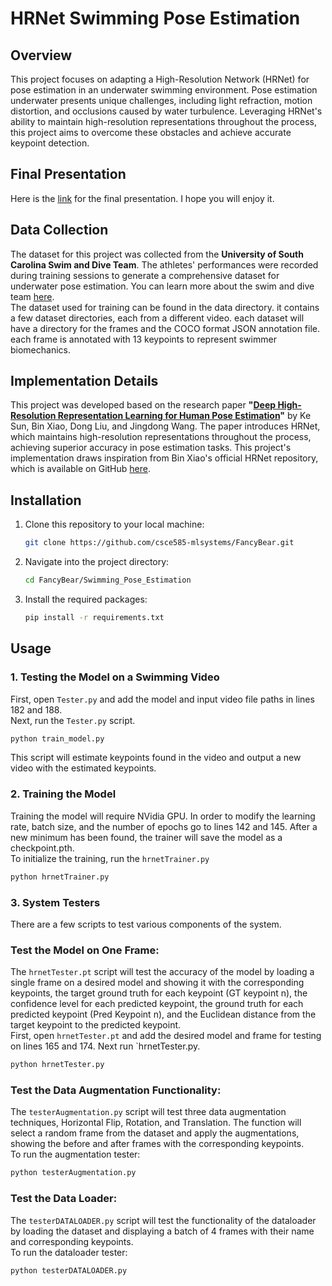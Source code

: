 # HRNet Swimming Pose Estimation

## Overview
This project focuses on adapting a High-Resolution Network (HRNet) for pose estimation in an underwater swimming environment. Pose estimation underwater presents unique challenges, including light refraction, motion distortion, and occlusions caused by water turbulence. 
Leveraging HRNet's ability to maintain high-resolution representations throughout the process, this project aims to overcome these obstacles and achieve accurate keypoint detection.

## Final Presentation
Here is the [link](https://youtu.be/33pMYfhxez0) for the final presentation. I hope you will enjoy it.

## Data Collection
The dataset for this project was collected from the **University of South Carolina Swim and Dive Team**. The athletes' performances were recorded during training sessions to generate a comprehensive dataset for underwater pose estimation. 
You can learn more about the swim and dive team [here](https://gamecocksonline.com/sports/swimming/).
<br>The dataset used for training can be found in the data directory. it contains a few dataset directories, each from a different video. each dataset will have a directory for the frames and the COCO format JSON annotation file.
each frame is annotated with 13 keypoints to represent swimmer biomechanics.


## Implementation Details

This project was developed based on the research paper **"[Deep High-Resolution Representation Learning for Human Pose Estimation](https://openaccess.thecvf.com/content_CVPR_2019/papers/Sun_Deep_High-Resolution_Representation_Learning_for_Human_Pose_Estimation_CVPR_2019_paper.pdf)"** 
by Ke Sun, Bin Xiao, Dong Liu, and Jingdong Wang. The paper introduces HRNet, which maintains high-resolution representations throughout the process, achieving superior accuracy in pose estimation tasks.
This project's implementation draws inspiration from Bin Xiao's official HRNet repository, which is available on GitHub [here](https://github.com/leoxiaobin/deep-high-resolution-net.pytorch?tab=readme-ov-file).

## Installation

1. Clone this repository to your local machine:
    ```bash
    git clone https://github.com/csce585-mlsystems/FancyBear.git
    ```

2. Navigate into the project directory:
    ```bash
    cd FancyBear/Swimming_Pose_Estimation
    ```

3. Install the required packages:
    ```bash
    pip install -r requirements.txt
    ```

## Usage

### 1. Testing the Model on a Swimming Video

First, open `Tester.py` and add the model and input video file paths in lines 182 and 188. <br>Next, run the `Tester.py` script. 
```bash
python train_model.py
```
This script will estimate keypoints found in the video and output a new video with the estimated keypoints.

### 2. Training the Model

Training the model will require NVidia GPU. In order to modify the learning rate, batch size, and the number of epochs go to lines 142 and 145. After a new minimum has been found, the trainer will save the model as a checkpoint.pth.
<br> To initialize the training, run the `hrnetTrainer.py`
```bash
python hrnetTrainer.py
```
### 3. System Testers
There are a few scripts to test various components of the system.
### Test the Model on One Frame:
The `hrnetTester.pt` script will test the accuracy of the model by loading a single frame on a desired model and showing it with the corresponding keypoints, the target ground truth for each keypoint (GT keypoint n), the confidence level for each predicted keypoint, 
the ground truth for each predicted keypoint (Pred Keypoint n), and the Euclidean distance from the target keypoint to the predicted keypoint.
<br>First, open `hrnetTester.pt` and add the desired model and frame for testing on lines 165 and 174. Next run `hrnetTester.py.
```bash
python hrnetTester.py
```
### Test the Data Augmentation Functionality:
The `testerAugmentation.py` script will test three data augmentation techniques, Horizontal Flip, Rotation, and Translation. The function will select a random frame from the dataset and apply the augmentations, showing the before and after frames with the corresponding keypoints.
<br> To run the augmentation tester:
```bash
python testerAugmentation.py
```
### Test the Data Loader:
The `testerDATALOADER.py` script will test the functionality of the dataloader by loading the dataset and displaying a batch of 4 frames with their name and corresponding keypoints.
<br> To run the dataloader tester:
```bash
python testerDATALOADER.py
```
